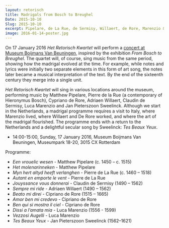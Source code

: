 ```yaml
---
layout: retorisch
title: Madrigals from Bosch to Breughel
Date: 2015-10-10
Slug: 2015-10-10
excerpt: Pipelare, de La Rue, de Sermisy, Willaert, de Rore, Marenzio & Sweelinck
image: 2016-01-14-poster.jpg
---
```


On 17 January 2016 _Het Retorisch Kwartet_ will perform a [concert at Museum Boijmans Van Beuningen](http://www.boijmans.nl/nl/7/kalender/calendaritem/1856/themamiddag-muziek-in-de-16e-eeuw), inspired by the exhibition _From Bosch to Breughel_.
The quartet will, of course, sing music from the same period, showing how the madrigal evolved at the time.
For example, while notes and lyrics were initially two separate elements in this form of art song, the notes later became a musical interpretation of the text.
By the end of the sixteenth century they merge into a single unit.

_Het Retorisch Kwartet_ will sing in various locations around the museum, performing music by Matthew Pipelare, Pierre de la Rue (a contemporary of Hieronymus Bosch), Cypriano de Rore, Adriaen Willaert, Claudin de Sermisy, Luca Marenzio and Jan Pieterszoon Sweelinck. Although we start in the Netherlands, a madrigal programme requires a visit to Italy, where Marenzio lived, where Willaert and De Rore worked, and where the art of the madrigal flourished.
The programme ends with a return to the Netherlands and a delightful secular song by Sweelinck: _Tes Beaux Yeux_.

* 14:00-15:00, Sunday, 17 January 2016, Museum Boijmans Van Beuningen, Museumpark 18-20, 3015 CX Rotterdam

Programme:

* _Een vrouelic wesen_ - Matthew Pipelare (c. 1450 – c. 1515)
* _Het molenarinneken_ - Matthew Pipelare
* _Myn hert altyd heeft verlanghen_ - Pierre de La Rue (c. 1460 – 1518)
* _Autant en emporte le vent_ - Pierre de La Rue
* _Jouyssance vous donnerai_ - Claudin de Sermisy (1490 – 1562)
* _Sempre mi ride_ - Adriaen Willaert (1490 – 1562)
* _Beato mi direi_ - Cipriano de Rore (1515 – 1665)
* _Amor ben mi credevo_ - Cipriano de Rore
* _Ben qui si mostra il ciel_ - Cipriano de Rore
* _Dissi a l’amata mia_ - Luca Marenzio (1556 -  1599)
* _Vezzosi Augelli_ - Luca Marenzio
* _Tes Beaux Yeux_ - Jan Pieterszoon Sweelinck (1562–1621)
